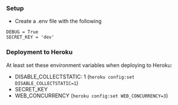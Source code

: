 ### Setup

* Create a .env file with the following

```
DEBUG = True
SECRET_KEY = 'dev'
```

### Deployment to Heroku

At least set these environment variables when deploying to Heroku:
* DISABLE_COLLECTSTATIC: 1 (`heroku config:set DISABLE_COLLECTSTATIC=1`)
* SECRET_KEY
* WEB_CONCURRENCY (`heroku config:set WEB_CONCURRENCY=3`)
